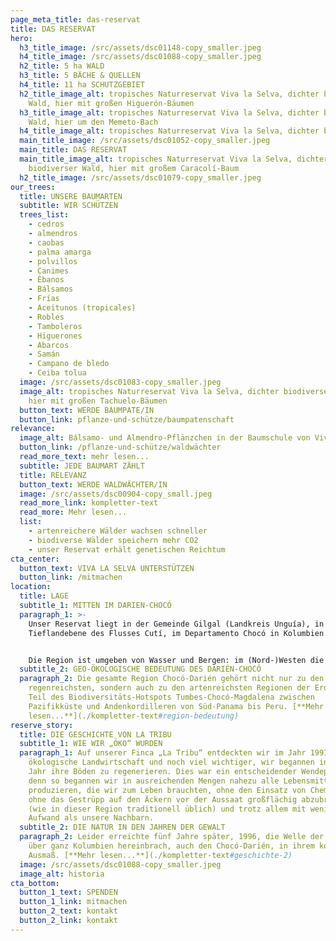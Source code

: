 ```yaml
---
page_meta_title: das-reservat
title: DAS RESERVAT
hero:
  h3_title_image: /src/assets/dsc01148-copy_smaller.jpeg
  h4_title_image: /src/assets/dsc01088-copy_smaller.jpeg
  h2_title: 5 ha WALD
  h3_title: 5 BÄCHE & QUELLEN
  h4_title: 11 ha SCHUTZGEBIET
  h2_title_image_alt: tropisches Naturreservat Viva la Selva, dichter biodiverser
    Wald, hier mit großen Higuerón-Bäumen
  h3_title_image_alt: tropisches Naturreservat Viva la Selva, dichter biodiverser
    Wald, hier um den Memeto-Bach
  h4_title_image_alt: tropisches Naturreservat Viva la Selva, dichter biodiverser Wald
  main_title_image: /src/assets/dsc01052-copy_smaller.jpeg
  main_title: DAS RESERVAT
  main_title_image_alt: tropisches Naturreservat Viva la Selva, dichter
    biodiverser Wald, hier mit großem Caracolí-Baum
  h2_title_image: /src/assets/dsc01079-copy_smaller.jpeg
our_trees:
  title: UNSERE BAUMARTEN
  subtitle: WIR SCHÜTZEN
  trees_list:
    - cedros
    - almendros
    - caobas
    - palma amarga
    - polvillos
    - Canimes
    - Ébanos
    - Bálsamos
    - Frías
    - Aceitunos (tropicales)
    - Robles
    - Tamboleros
    - Higuerones
    - Abarcos
    - Samán
    - Campano de bledo
    - Ceiba tolua
  image: /src/assets/dsc01083-copy_smaller.jpeg
  image_alt: tropisches Naturreservat Viva la Selva, dichter biodiverser Wald,
    hier mit großen Tachuelo-Bäumen
  button_text: WERDE BAUMPATE/IN
  button_link: pflanze-und-schütze/baumpatenschaft
relevance:
  image_alt: Bálsamo- und Almendro-Pflänzchen in der Baumschule von Viva la Selva
  button_link: /pflanze-und-schütze/waldwächter
  read_more_text: mehr lesen...
  subtitle: JEDE BAUMART ZÄHLT
  title: RELEVANZ
  button_text: WERDE WALDWÄCHTER/IN
  image: /src/assets/dsc00904-copy_small.jpeg
  read_more_link: kompletter-text
  read_more: Mehr lesen...
  list:
    - artenreichere Wälder wachsen schneller
    - biodiverse Wälder speichern mehr CO2
    - unser Reservat erhält genetischen Reichtum
cta_center:
  button_text: VIVA LA SELVA UNTERSTÜTZEN
  button_link: /mitmachen
location:
  title: LAGE
  subtitle_1: MITTEN IM DARIEN-CHOCÓ
  paragraph_1: >-
    Unser Reservat liegt in der Gemeinde Gilgal (Landkreis Unguía), in der
    Tieflandebene des Flusses Cutí, im Departamento Chocó in Kolumbien. 


    Die Region ist umgeben von Wasser und Bergen: im (Nord-)Westen die Bergkette des Darién (zugleich die Grenzlinie Kolumbien-Panamá, sowie Südamerika-Nordamerika), im Nordosten die Karibikküste und im Südosten der Atrato-Strom, der wasserreichste Fluss Kolumbiens, mit Zuflüssen aus einigen der regenreichsten Gebiete der Welt.
  subtitle_2: GEO-ÖKOLOGISCHE BEDEUTUNG DES DARIÉN-CHOCÓ
  paragraph_2: Die gesamte Region Chocó-Darién gehört nicht nur zu den
    regenreichsten, sondern auch zu den artenreichsten Regionen der Erde und ist
    Teil des Biodiversitäts-Hotspots Tumbes-Chocó-Magdalena zwischen
    Pazifikküste und Andenkordilleren von Süd-Panama bis Peru. [**Mehr
    lesen...**](./kompletter-text#region-bedeutung)
reserve_story:
  title: DIE GESCHICHTE VON LA TRIBU
  subtitle_1: WIE WIR „ÖKO“ WURDEN
  paragraph_1: Auf unserer Finca „La Tribu“ entdeckten wir im Jahr 1991 die
    ökologische Landwirtschaft und noch viel wichtiger, wir begannen in diesem
    Jahr ihre Böden zu regenerieren. Dies war ein entscheidender Wendepunkt,
    denn so begannen wir in ausreichenden Mengen nahezu alle Lebensmittel zu
    produzieren, die wir zum Leben brauchten, ohne den Einsatz von Chemikalien,
    ohne das Gestrüpp auf den Äckern vor der Aussaat großflächig abzubrennen
    (wie in dieser Region traditionell üblich) und trotz allem mit weniger
    Aufwand als unsere Nachbarn.
  subtitle_2: DIE NATUR IN DEN JAHREN DER GEWALT
  paragraph_2: Leider erreichte fünf Jahre später, 1996, die Welle der Gewalt, die
    über ganz Kolumbien hereinbrach, auch den Chocó-Darién, in ihrem kompletten
    Ausmaß. [**Mehr lesen...**](./kompletter-text#geschichte-2)
  image: /src/assets/dsc01088-copy_smaller.jpeg
  image_alt: historia
cta_bottom:
  button_1_text: SPENDEN
  button_1_link: mitmachen
  button_2_text: kontakt
  button_2_link: kontakt
---
```

